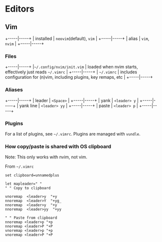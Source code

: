 # Editors

## Vim

+-----|-----+
| installed | `neovim`(default), `vim` |
+-----|-----+
| alias | `vim`, `nvim` |
+-----|-----+

### Files

+-----|-----+
|`~/.config/nvim/init.vim` | loaded when nvim starts, effectively just reads `~/.vimrc` |
+-----|-----+
| `~/.vimrc` | includes configuration for (n)vim, including plugins, key remaps, etc |
+-----|-----+

### Aliases

+-----|-----+
| leader | `<Space>` |
+-----|-----+
| yank | `<leader> y` |
+-----|-----+
| yank line | `<leader> yy` |
+-----|-----+
| paste | `<leader> p` |
+-----|-----+

### Plugins

For a list of plugins, see `~/.vimrc`. Plugins are managed with `vundle`.

### How copy/paste is shared with OS clipboard

Note: This only works with nvim, not vim.

From `~/.vimrc`

```
set clipboard=unnamedplus

let mapleader=" "
" " Copy to clipboard

vnoremap  <leader>y  "+y
nnoremap  <leader>Y  "+yg_
nnoremap  <leader>y  "+y
nnoremap  <leader>yy  "+yy

" " Paste from clipboard
nnoremap <leader>p "+p
nnoremap <leader>P "+P
vnoremap <leader>p "+p
vnoremap <leader>P "+P
```
